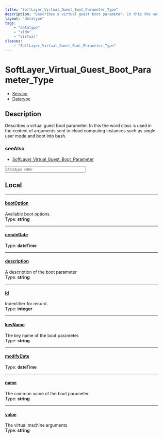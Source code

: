 ```yaml
---
title: "SoftLayer_Virtual_Guest_Boot_Parameter_Type"
description: "Describes a virtual guest boot parameter. In this the word class is used in the context of arguments sent to cloud compu... "
layout: "datatype"
tags:
    - "datatype"
    - "sldn"
    - "Virtual"
classes:
    - "SoftLayer_Virtual_Guest_Boot_Parameter_Type"
---
```


# SoftLayer_Virtual_Guest_Boot_Parameter_Type
<div id='service-datatype'>
    <ul id='sldn-reference-tabs'>
    <li id='service'> <a href='/reference/services/SoftLayer_Virtual_Guest_Boot_Parameter_Type' >Service</a></li>    <li id='datatype'> <a href='/reference/datatypes/SoftLayer_Virtual_Guest_Boot_Parameter_Type' >Datatype</a></li>
    </ul>
</div>

## Description 
Describes a virtual guest boot parameter. In this the word class is used in the context of arguments sent to cloud computing instances such as single user mode and boot into bash. 



### seeAlso

* [SoftLayer_Virtual_Guest_Boot_Parameter](/reference/services/SoftLayer_Virtual_Guest_Boot_Parameter )




<!-- Filer BEGIN -->
<div class="view-filters">
        <div class="clearfix">
            <div class="search-input-box">
                <input placeholder="Datatype Filter" onkeyup="titleSearch(inputId='prop-input', divId='properties', elementClass='prop-row')" 
                    type="text" id="prop-input" value="" size="30" maxlength="128" class="form-text">
            </div>
        </div>
</div>
<!-- Filer END -->

<div id="properties" class="content">
<div id="localProperties" class="prop-content" >

## Local
<div class="prop-row">

-----
[bootOption]: #bootoption
#### [bootOption]
Available boot options.  
<span class="type-label">Type: </span>**string**


</div>
<div class="prop-row">

-----
[createDate]: #createdate
#### [createDate]
  
<span class="type-label">Type: </span>**dateTime**


</div>
<div class="prop-row">

-----
[description]: #description
#### [description]
A description of the boot parameter  
<span class="type-label">Type: </span>**string**


</div>
<div class="prop-row">

-----
[id]: #id
#### [id]
Indentifier for record.  
<span class="type-label">Type: </span>**integer**


</div>
<div class="prop-row">

-----
[keyName]: #keyname
#### [keyName]
The key name of the boot parameter.  
<span class="type-label">Type: </span>**string**


</div>
<div class="prop-row">

-----
[modifyDate]: #modifydate
#### [modifyDate]
  
<span class="type-label">Type: </span>**dateTime**


</div>
<div class="prop-row">

-----
[name]: #name
#### [name]
The common name of the boot parameter.  
<span class="type-label">Type: </span>**string**


</div>
<div class="prop-row">

-----
[value]: #value
#### [value]
The virtual machine arguments  
<span class="type-label">Type: </span>**string**


</div>
</div>
<!-- LOCAL PROPERTY END -->

</div>


